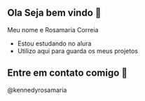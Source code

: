 ## Ola Seja bem vindo 🤟

 Meu nome e Rosamaria Correia
 
- Estou estudando no alura
- Utilizo aqui para guarda os meus projetos

 ## Entre em contato comigo 📧

 @kennedyrosamaria
